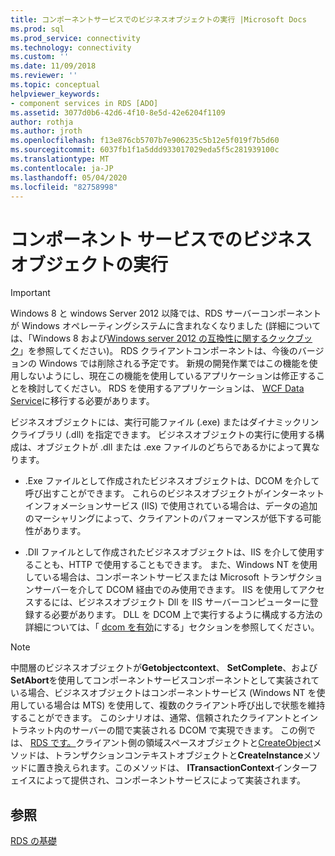 ```yaml
---
title: コンポーネントサービスでのビジネスオブジェクトの実行 |Microsoft Docs
ms.prod: sql
ms.prod_service: connectivity
ms.technology: connectivity
ms.custom: ''
ms.date: 11/09/2018
ms.reviewer: ''
ms.topic: conceptual
helpviewer_keywords:
- component services in RDS [ADO]
ms.assetid: 3077d0b6-42d6-4f10-8e5d-42e6204f1109
author: rothja
ms.author: jroth
ms.openlocfilehash: f13e876cb5707b7e906235c5b12e5f019f7b5d60
ms.sourcegitcommit: 6037fb1f1a5ddd933017029eda5f5c281939100c
ms.translationtype: MT
ms.contentlocale: ja-JP
ms.lasthandoff: 05/04/2020
ms.locfileid: "82758998"
---
```

# <a name="running-business-objects-in-component-services"></a>コンポーネント サービスでのビジネス オブジェクトの実行
> [!IMPORTANT]
>  Windows 8 と windows Server 2012 以降では、RDS サーバーコンポーネントが Windows オペレーティングシステムに含まれなくなりました (詳細については、「Windows 8 および[Windows server 2012 の互換性に関するクックブック](https://www.microsoft.com/download/details.aspx?id=27416)」を参照してください)。 RDS クライアントコンポーネントは、今後のバージョンの Windows では削除される予定です。 新規の開発作業ではこの機能を使用しないようにし、現在この機能を使用しているアプリケーションは修正することを検討してください。 RDS を使用するアプリケーションは、 [WCF Data Service](https://go.microsoft.com/fwlink/?LinkId=199565)に移行する必要があります。  
  
 ビジネスオブジェクトには、実行可能ファイル (.exe) またはダイナミックリンクライブラリ (.dll) を指定できます。 ビジネスオブジェクトの実行に使用する構成は、オブジェクトが .dll または .exe ファイルのどちらであるかによって異なります。  
  
-   .Exe ファイルとして作成されたビジネスオブジェクトは、DCOM を介して呼び出すことができます。 これらのビジネスオブジェクトがインターネットインフォメーションサービス (IIS) で使用されている場合は、データの追加のマーシャリングによって、クライアントのパフォーマンスが低下する可能性があります。  
  
-   .Dll ファイルとして作成されたビジネスオブジェクトは、IIS を介して使用することも、HTTP で使用することもできます。 また、Windows NT を使用している場合は、コンポーネントサービスまたは Microsoft トランザクションサーバーを介して DCOM 経由でのみ使用できます。 IIS を使用してアクセスするには、ビジネスオブジェクト Dll を IIS サーバーコンピューターに登録する必要があります。 DLL を DCOM 上で実行するように構成する方法の詳細については、「 [dcom を有効](../../../ado/guide/remote-data-service/enabling-a-dll-to-run-on-dcom.md)にする」セクションを参照してください。  
  
> [!NOTE]
>  中間層のビジネスオブジェクトが**Getobjectcontext**、 **SetComplete**、および**SetAbort**を使用してコンポーネントサービスコンポーネントとして実装されている場合、ビジネスオブジェクトはコンポーネントサービス (Windows NT を使用している場合は MTS) を使用して、複数のクライアント呼び出しで状態を維持することができます。 このシナリオは、通常、信頼されたクライアントとイントラネット内のサーバーの間で実装される DCOM で実現できます。 この例では、 [RDS です。](../../../ado/reference/rds-api/dataspace-object-rds.md)クライアント側の領域スペースオブジェクトと[CreateObject](../../../ado/reference/rds-api/createobject-method-rds.md)メソッドは、トランザクションコンテキストオブジェクトと**CreateInstance**メソッドに置き換えられます。このメソッドは、 **ITransactionContext**インターフェイスによって提供され、コンポーネントサービスによって実装されます。  
  
## <a name="see-also"></a>参照  
 [RDS の基礎](../../../ado/guide/remote-data-service/rds-fundamentals.md)


